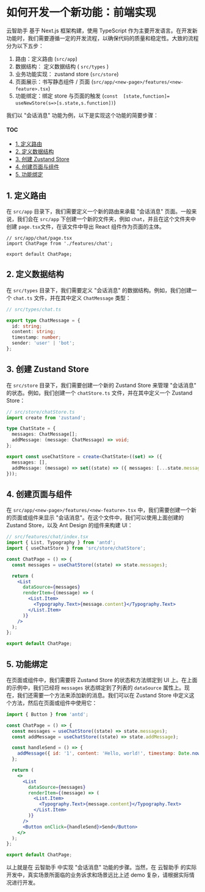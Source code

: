 # 如何开发一个新功能：前端实现

云智助手 基于 Next.js 框架构建，使用 TypeScript 作为主要开发语言。在开发新功能时，我们需要遵循一定的开发流程，以确保代码的质量和稳定性。大致的流程分为以下五步：

1. 路由：定义路由 (`src/app`)
2. 数据结构： 定义数据结构 ( `src/types` )
3. 业务功能实现： zustand store (`src/store`)
4. 页面展示：书写静态组件 / 页面 (`src/app/<new-page>/features/<new-feature>.tsx`)
5. 功能绑定：绑定 store 与页面的触发 (`const  [state,function]= useNewStore(s=>[s.state,s.function])`)

我们以 "会话消息" 功能为例，以下是实现这个功能的简要步骤：

#### TOC

- [1. 定义路由](#1-定义路由)
- [2. 定义数据结构](#2-定义数据结构)
- [3. 创建 Zustand Store](#3-创建-zustand-store)
- [4. 创建页面与组件](#4-创建页面与组件)
- [5. 功能绑定](#5-功能绑定)

## 1. 定义路由

在 `src/app` 目录下，我们需要定义一个新的路由来承载 "会话消息" 页面。一般来说，我们会在 `src/app` 下创建一个新的文件夹，例如 `chat`，并且在这个文件夹中创建 `page.tsx`文件，在该文件中导出 React 组件作为页面的主体。

```tsx
// src/app/chat/page.tsx
import ChatPage from './features/chat';

export default ChatPage;
```

## 2. 定义数据结构

在 `src/types` 目录下，我们需要定义 "会话消息" 的数据结构。例如，我们创建一个 `chat.ts` 文件，并在其中定义 `ChatMessage` 类型：

```ts
// src/types/chat.ts

export type ChatMessage = {
  id: string;
  content: string;
  timestamp: number;
  sender: 'user' | 'bot';
};
```

## 3. 创建 Zustand Store

在 `src/store` 目录下，我们需要创建一个新的 Zustand Store 来管理 "会话消息" 的状态。例如，我们创建一个 `chatStore.ts` 文件，并在其中定义一个 Zustand Store：

```ts
// src/store/chatStore.ts
import create from 'zustand';

type ChatState = {
  messages: ChatMessage[];
  addMessage: (message: ChatMessage) => void;
};

export const useChatStore = create<ChatState>((set) => ({
  messages: [],
  addMessage: (message) => set((state) => ({ messages: [...state.messages, message] })),
}));
```

## 4. 创建页面与组件

在 `src/app/<new-page>/features/<new-feature>.tsx` 中，我们需要创建一个新的页面或组件来显示 "会话消息"。在这个文件中，我们可以使用上面创建的 Zustand Store，以及 Ant Design 的组件来构建 UI：

```jsx
// src/features/chat/index.tsx
import { List, Typography } from 'antd';
import { useChatStore } from 'src/store/chatStore';

const ChatPage = () => {
  const messages = useChatStore((state) => state.messages);

  return (
    <List
      dataSource={messages}
      renderItem={(message) => (
        <List.Item>
          <Typography.Text>{message.content}</Typography.Text>
        </List.Item>
      )}
    />
  );
};

export default ChatPage;
```

## 5. 功能绑定

在页面或组件中，我们需要将 Zustand Store 的状态和方法绑定到 UI 上。在上面的示例中，我们已经将 `messages` 状态绑定到了列表的 `dataSource` 属性上。现在，我们还需要一个方法来添加新的消息。我们可以在 Zustand Store 中定义这个方法，然后在页面或组件中使用它：

```jsx
import { Button } from 'antd';

const ChatPage = () => {
  const messages = useChatStore((state) => state.messages);
  const addMessage = useChatStore((state) => state.addMessage);

  const handleSend = () => {
    addMessage({ id: '1', content: 'Hello, world!', timestamp: Date.now(), sender: 'user' });
  };

  return (
    <>
      <List
        dataSource={messages}
        renderItem={(message) => (
          <List.Item>
            <Typography.Text>{message.content}</Typography.Text>
          </List.Item>
        )}
      />
      <Button onClick={handleSend}>Send</Button>
    </>
  );
};

export default ChatPage;
```

以上就是在 云智助手 中实现 "会话消息" 功能的步骤。当然，在 云智助手 的实际开发中，真实场景所面临的业务诉求和场景远比上述 demo 复杂，请根据实际情况进行开发。

